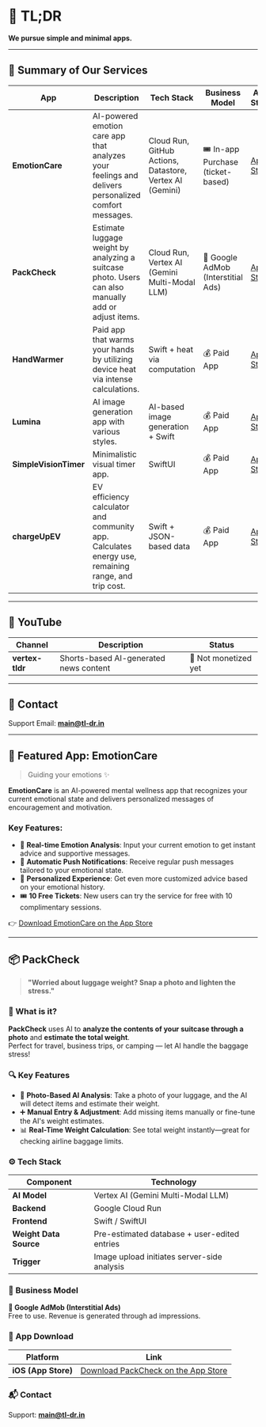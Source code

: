 # 🧠 TL;DR  
**We pursue simple and minimal apps.**

---

## 📱 Summary of Our Services

| App | Description | Tech Stack | Business Model | App Store |
|-----|-------------|------------|----------------|-----------|
| **EmotionCare** | AI-powered emotion care app that analyzes your feelings and delivers personalized comfort messages. | Cloud Run, GitHub Actions, Datastore, Vertex AI (Gemini) | 🎟️ In-app Purchase (ticket-based) | [App Store](https://apps.apple.com/app/emotioncare/id6483000351) |
| **PackCheck** | Estimate luggage weight by analyzing a suitcase photo. Users can also manually add or adjust items. | Cloud Run, Vertex AI (Gemini Multi-Modal LLM) | 📢 Google AdMob (Interstitial Ads) |  [App Store](https://apps.apple.com/app/packcheck/id6744557596) | |
| **HandWarmer** | Paid app that warms your hands by utilizing device heat via intense calculations. | Swift + heat via computation | 💰 Paid App |  [App Store](https://apps.apple.com/app/handwarmer-at-your-fingertips/id6738308259) | |
| **Lumina** | AI image generation app with various styles. | AI-based image generation + Swift | 💰 Paid App |  [App Store](https://apps.apple.com/app/lumina-ai-image-generation/id6739451510) | |
| **SimpleVisionTimer** | Minimalistic visual timer app. | SwiftUI | 💰 Paid App |  [App Store](https://apps.apple.com/app/visionsimpletimer/id6476464751) ||
| **chargeUpEV** | EV efficiency calculator and community app. Calculates energy use, remaining range, and trip cost. | Swift + JSON-based data | 💰 Paid App |  [App Store](https://apps.apple.com/app/chargeupev/id6742053124) | |

---

## 🎥 YouTube

| Channel | Description | Status |
|---------|-------------|--------|
| **vertex-tldr** | Shorts-based AI-generated news content | 📡 Not monetized yet |

---

## 💌 Contact  
Support Email: **main@tl-dr.in**

---

## 🌟 Featured App: EmotionCare  
> Guiding your emotions ✨

**EmotionCare** is an AI-powered mental wellness app that recognizes your current emotional state and delivers personalized messages of encouragement and motivation.

### Key Features:
- 🧭 **Real-time Emotion Analysis**: Input your current emotion to get instant advice and supportive messages.  
- 🔔 **Automatic Push Notifications**: Receive regular push messages tailored to your emotional state.  
- 👤 **Personalized Experience**: Get even more customized advice based on your emotional history.  
- 🎟️ **10 Free Tickets**: New users can try the service for free with 10 complimentary sessions.

👉 [Download EmotionCare on the App Store](https://apps.apple.com/app/emotioncare/id6483000351)

---

## 📦 PackCheck  
> **"Worried about luggage weight? Snap a photo and lighten the stress."**

### 🧠 What is it?

**PackCheck** uses AI to **analyze the contents of your suitcase through a photo** and **estimate the total weight**.  
Perfect for travel, business trips, or camping — let AI handle the baggage stress!

### 🔍 Key Features

- 📸 **Photo-Based AI Analysis**: Take a photo of your luggage, and the AI will detect items and estimate their weight.
- ➕ **Manual Entry & Adjustment**: Add missing items manually or fine-tune the AI's weight estimates.
- 📊 **Real-Time Weight Calculation**: See total weight instantly—great for checking airline baggage limits.

### ⚙️ Tech Stack

| Component | Technology |
|----------|------------|
| **AI Model** | Vertex AI (Gemini Multi-Modal LLM) |
| **Backend** | Google Cloud Run |
| **Frontend** | Swift / SwiftUI |
| **Weight Data Source** | Pre-estimated database + user-edited entries |
| **Trigger** | Image upload initiates server-side analysis |

### 💸 Business Model

**📢 Google AdMob (Interstitial Ads)**  
Free to use. Revenue is generated through ad impressions.

### 📱 App Download

| Platform | Link |
|----------|------|
| **iOS (App Store)** | [Download PackCheck on the App Store](https://apps.apple.com/app/packcheck/id6744557596) |


### 📬 Contact  
Support: **main@tl-dr.in**
